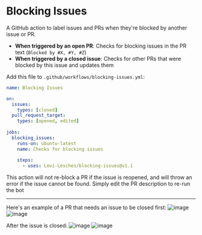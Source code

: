 # Blocking Issues
A GitHub action to label issues and PRs when they're blocked by another issue or PR.

- **When triggered by an open PR**: Checks for blocking issues in the PR text (`Blocked by #X, #Y, #Z`)
- **When triggered by a closed issue**: Checks for other PRs that were blocked by this issue and updates them

Add this file to `.github/workflows/blocking-issues.yml`:
```YAML
name: Blocking Issues

on: 
  issues:
    types: [closed]
  pull_request_target: 
    types: [opened, edited]
    
jobs: 
  blocking_issues: 
    runs-on: ubuntu-latest
    name: Checks for blocking issues
    
    steps: 
      - uses: Levi-Lesches/blocking-issues@v1.1
```

This action will not re-block a PR if the issue is reopened, and will throw an error if the issue cannot be found. Simply edit the PR description to re-run the bot

----

Here's an example of a PR that needs an issue to be closed first:
![image](https://user-images.githubusercontent.com/20747538/118001749-038a1c00-b315-11eb-94ea-a5df4adefd12.png)
![image](https://user-images.githubusercontent.com/20747538/118001780-0a189380-b315-11eb-974f-6e6823a5a4ec.png)

After the issue is closed: 
![image](https://user-images.githubusercontent.com/20747538/118001980-30d6ca00-b315-11eb-8916-efc71f3abbdd.png)
![image](https://user-images.githubusercontent.com/20747538/118002048-40eea980-b315-11eb-8f8f-ad7fca355232.png)
